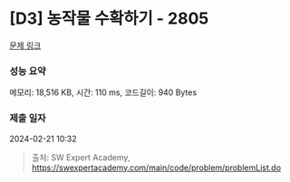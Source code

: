 # [D3] 농작물 수확하기 - 2805 

[문제 링크](https://swexpertacademy.com/main/code/problem/problemDetail.do?contestProbId=AV7GLXqKAWYDFAXB) 

### 성능 요약

메모리: 18,516 KB, 시간: 110 ms, 코드길이: 940 Bytes

### 제출 일자

2024-02-21 10:32



> 출처: SW Expert Academy, https://swexpertacademy.com/main/code/problem/problemList.do